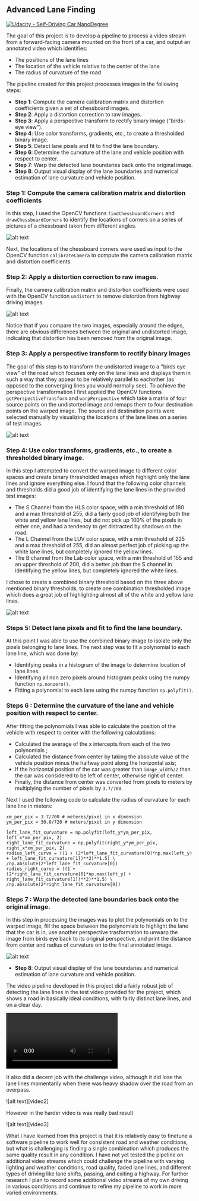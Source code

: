 ## Advanced Lane Finding
[![Udacity - Self-Driving Car NanoDegree](https://s3.amazonaws.com/udacity-sdc/github/shield-carnd.svg)](http://www.udacity.com/drive)

The goal of this project is to develop a pipeline to process a video stream from a forward-facing camera mounted on the front of a car, and output an annotated video which identifies:
- The positions of the lane lines 
- The location of the vehicle relative to the center of the lane
- The radius of curvature of the road

The pipeline created for this project processes images in the following steps:

- **Step 1**:  Compute the camera calibration matrix and distortion coefficients given a set of chessboard images.
- **Step 2**: Apply a distortion correction to raw images.
- **Step 3**: Apply a perspective transform to rectify binary image ("birds-eye view").
- **Step 4**: Use color transforms, gradients, etc., to create a thresholded binary image.
- **Step 5**: Detect lane pixels and fit to find the lane boundary.
- **Step 6**: Determine the curvature of the lane and vehicle position with respect to center.
- **Step 7**: Warp the detected lane boundaries back onto the original image.
- **Step 8**: Output visual display of the lane boundaries and numerical estimation of lane curvature and vehicle position.

[//]: # (Image References)

[image1]: ./output_images/1.camera_cal_Output/calibration2_out.jpg "Corners"
[image2]: ./output_images/2.test_images_Output/test1_out.jpg "Undistorted"
[image3]: ./output_images/3.birds_eye_view_Output/test1_out.jpg "Birds Eye View"
[image4]: ./output_images/4.binary_thresholds_Output/test1_out.jpg "Binary Thresholds"
[image5]: ./output_images/5.color_lanes_Output/test1_out.jpg "Color Lanes"

[video1]: ./output_videos/project_video_ouput.mp4 "Project Video"
[video1]: ./output_videos/challenge_video_ouput.mp4 "Challenge Video"
[video1]: ./output_videos/harder_challenge_output.mp4 "Harder Video"

### Step 1: Compute the camera calibration matrix and distortion coefficients
In this step, I used the OpenCV functions `findChessboardCorners` and `drawChessboardCorners` to identify the locations of corners on a series of pictures of a chessboard taken from different angles.

![alt text][image1]

Next, the locations of the chessboard corners were used as input to the OpenCV function `calibrateCamera` to compute the camera calibration matrix and distortion coefficients. 

### Step 2: Apply a distortion correction to raw images.

Finally, the camera calibration matrix and distortion coefficients were used with the OpenCV function `undistort` to remove distortion from highway driving images.

![alt text][image2]

Notice that if you compare the two images, especially around the edges, there are obvious differences between the original and undistorted image, indicating that distortion has been removed from the original image.

### Step 3: Apply a perspective transform to rectify binary images

The goal of this step is to transform the undistorted image to a "birds eye view" of the road which focuses only on the lane lines and displays them in such a way that they appear to be relatively parallel to eachother (as opposed to the converging lines you would normally see). To achieve the perspective transformation I first applied the OpenCV functions `getPerspectiveTransform` and `warpPerspective` which take a matrix of four source points on the undistorted image and remaps them to four destination points on the warped image. The source and destination points were selected manually by visualizing the locations of the lane lines on a series of test images.

![alt text][image3]

### Step 4: Use color transforms, gradients, etc., to create a thresholded binary image.

In this step I attempted to convert the warped image to different color spaces and create binary thresholded images which highlight only the lane lines and ignore everything else. 
I found that the following color channels and thresholds did a good job of identifying the lane lines in the provided test images:
- The S Channel from the HLS color space, with a min threshold of 180 and a max threshold of 255, did a fairly good job of identifying both the white and yellow lane lines, but did not pick up 100% of the pixels in either one, and had a tendency to get distracted by shadows on the road.
- The L Channel from the LUV color space, with a min threshold of 225 and a max threshold of 255, did an almost perfect job of picking up the white lane lines, but completely ignored the yellow lines.
- The B channel from the Lab color space, with a min threshold of 155 and an upper threshold of 200, did a better job than the S channel in identifying the yellow lines, but completely ignored the white lines. 

I chose to create a combined binary threshold based on the three above mentioned binary thresholds, to create one combination thresholded image which does a great job of highlighting almost all of the white and yellow lane lines.

![alt text][image4]

### Steps 5:  Detect lane pixels and fit to find the lane boundary.

At this point I was able to use the combined binary image to isolate only the pixels belonging to lane lines. The next step was to fit a polynomial to each lane line, which was done by:
- Identifying peaks in a histogram of the image to determine location of lane lines.
- Identifying all non zero pixels around histogram peaks using the numpy function `np.nonzero()`.
- Fitting a polynomial to each lane using the numpy function `np.polyfit()`.

### Steps 6 : Determine the curvature of the lane and vehicle position with respect to center.

After fitting the polynomials I was able to calculate the position of the vehicle with respect to center with the following calculations:
- Calculated the average of the x intercepts from each of the two polynomials ;
- Calculated the distance from center by taking the absolute value of the vehicle position minus the halfway point along the horizontal axis;
- If the horizontal position of the car was greater than `image_width/2` than the car was considered to be left of center, otherwise right of center.
- Finally, the distance from center was converted from pixels to meters by multiplying the number of pixels by `3.7/700`.

Next I used the following code to calculate the radius of curvature for each lane line in meters:
```
xm_per_pix = 3.7/700 # meteres/pixel in x dimension
ym_per_pix = 30.0/720 # meters/pixel in y dimension

left_lane_fit_curvature = np.polyfit(left_y*ym_per_pix, left_x*xm_per_pix, 2)
right_lane_fit_curvature = np.polyfit(right_y*ym_per_pix, right_x*xm_per_pix, 2)
radius_left_curve = ((1 + (2*left_lane_fit_curvature[0]*np.max(left_y) + left_lane_fit_curvature[1])**2)**1.5) \
/np.absolute(2*left_lane_fit_curvature[0])
radius_right_curve = ((1 + (2*right_lane_fit_curvature[0]*np.max(left_y) + right_lane_fit_curvature[1])**2)**1.5) \
/np.absolute(2*right_lane_fit_curvature[0])
```

### Steps 7 : Warp the detected lane boundaries back onto the original image.

In this step in processing the images was to plot the polynomials on to the warped image, fill the space between the polynomials to highlight the lane that the car is in, use another perspective trasformation to unwarp the image from birds eye back to its original perspective, and print the distance from center and radius of curvature on to the final annotated image.

![alt text][image5]

- **Step 8**: Output visual display of the lane boundaries and numerical estimation of lane curvature and vehicle position.

The video pipeline developed in this project did a fairly robust job of detecting the lane lines in the test video provided for the project, which shows a road in basically ideal conditions, with fairly distinct lane lines, and on a clear day. 

![alt text][video1]

It also did a decent job with the challenge video, although it did lose the lane lines momentarily when there was heavy shadow over the road from an overpass. 

![alt text][video2]

However in the harder video is was really bad result

![alt text][video3]

What I have learned from this project is that it is relatively easy to finetune a software pipeline to work well for consistent road and weather conditions, but what is challenging is finding a single combination which produces the same quality result in any condition. I have not yet tested the pipeline on additional video streams which could challenge the pipeline with varying lighting and weather conditions, road quality, faded lane lines, and different types of driving like lane shifts, passing, and exiting a highway. For further research I plan to record some additional video streams of my own driving in various conditions and continue to refine my pipeline to work in more varied environments.    
